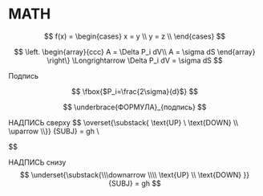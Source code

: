 # MATH

$$
f(x) = \begin{cases}
    x = y \\
    y = z \\
  \end{cases}
$$

$$
\left.
    \begin{array}{ccc}
        A = \Delta P_i dV\\
        A = \sigma dS
    \end{array}
\right\} \Longrightarrow \Delta P_i dV = \sigma dS
$$

Подпись

$$
\fbox{$P_i=\frac{2\sigma}{d}$}
$$

$$
\underbrace{ФОРМУЛА}_{подпись}
$$

НАДПИСЬ сверху
$$
\overset{\substack{
    \text{UP} \\
    \text{DOWN} \\\\
\uparrow \\\\}}
{SUBJ} = gh \\

$$

НАДПИСЬ снизу
$$
\underset{\substack{\\\downarrow \\\\
    \text{UP} \\
    \text{DOWN}
}}
{SUBJ} = gh
$$
